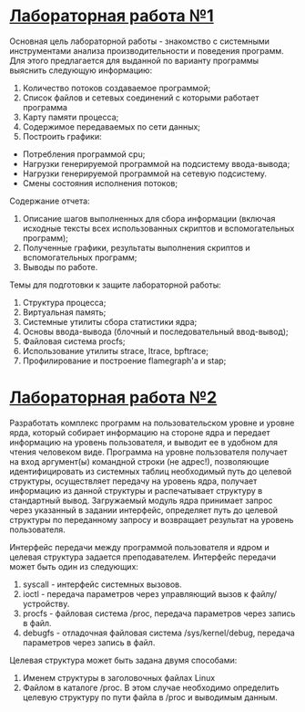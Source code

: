 <h1><a href = "https://github.com/Rvze/os/tree/main/lab1">Лабораторная работа №1</a></h1>
Основная цель лабораторной работы - знакомство с системными инструментами анализа производительности и поведения программ. Для этого предлагается для выданной по варианту программы выяснить следующую информацию:
<ol>
  <li> Количество потоков создаваемое программой;</li>
  <li>Список файлов и сетевых соединений с которыми работает программа</li>
 <li>Карту памяти процесса;</li>
<li>Содержимое передаваемых по сети данных;</li>
<li>Построить графики:</li>
  </ol>
  <ul>
<li>Потребления программой cpu;</li>
<li>Нагрузки генерируемой программой на подсистему ввода-вывода;</li>
<li>Нагрузки генерируемой программой на сетевую подсистему.</li>
<li>Смены состояния исполнения потоков;</li>
  </ul>
Содержание отчета:
<ol>
<li>Описание шагов выполненных для сбора информации (включая исходные тексты всех использованных скриптов и вспомогательных программ);</li>
  <li>Полученные графики, результаты выполнения скриптов и вспомогательных программ;</li>
  <li>Выводы по работе.</li>
  </ol>
Темы для подготовки к защите лабораторной работы:
<ol>
<li>Структура процесса;</li>
<li>Виртуальная память;</li>
<li>Системные утилиты сбора статистики ядра;</li>
<li>Основы ввода-вывода (блочный и последовательный ввод-вывод);</li>
<li>Файловая система procfs;</li>
<li>Использование утилиты strace, ltrace, bpftrace;</li>
<li>Профилирование и построение flamegraph'а и stap;</li>
</ol>

<h1><a href = "https://github.com/Rvze/os/tree/main/debugfs">Лабораторная работа №2</a></h1>
Разработать комплекс программ на пользовательском уровне и уровне ярда, который собирает информацию на стороне ядра и передает информацию на уровень пользователя, и выводит ее в удобном для чтения человеком виде. Программа на уровне пользователя получает на вход аргумент(ы) командной строки (не адрес!), позволяющие идентифицировать из системных таблиц необходимый путь до целевой структуры, осуществляет передачу на уровень ядра, получает информацию из данной структуры и распечатывает структуру в стандартный вывод. Загружаемый модуль ядра принимает запрос через указанный в задании интерфейс, определяет путь до целевой структуры по переданному запросу и возвращает результат на уровень пользователя.

Интерфейс передачи между программой пользователя и ядром и целевая структура задается преподавателем. Интерфейс передачи может быть один из следующих:

<ol>
  <li>syscall - интерфейс системных вызовов.</li>
  <li>ioctl - передача параметров через управляющий вызов к файлу/устройству.</li>
<li>procfs - файловая система /proc, передача параметров через запись в файл.</li>
<li>debugfs - отладочная файловая система /sys/kernel/debug, передача параметров через запись в файл.</li>
  </ol>
Целевая структура может быть задана двумя способами:
<ol>
  <li>Именем структуры в заголовочных файлах Linux</li>
<li>Файлом в каталоге /proc. В этом случае необходимо определить целевую структуру по пути файла в /proc и выводимым данным.</li>
  </ol>
